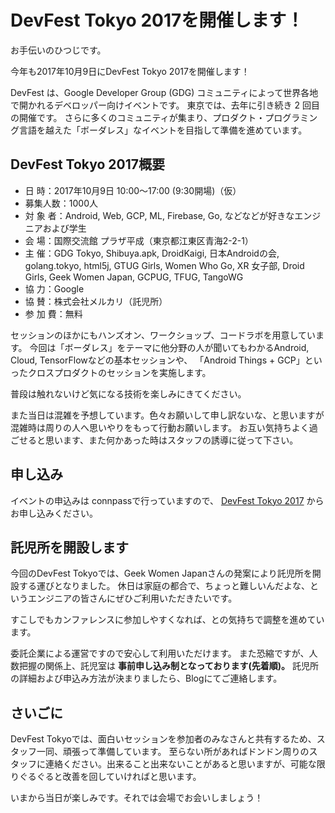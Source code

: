 # DevFest Tokyo 2017を開催します！

お手伝いのひつじです。

今年も2017年10月9日にDevFest Tokyo 2017を開催します！

DevFest は、Google Developer Group (GDG) コミュニティによって世界各地で開かれるデベロッパー向けイベントです。
東京では、去年に引き続き 2 回目の開催です。
さらに多くのコミュニティが集まり、プロダクト・プログラミング言語を越えた「ボーダレス」なイベントを目指して準備を進めています。

## DevFest Tokyo 2017概要

* 日 時：2017年10月9日 10:00〜17:00 (9:30開場)（仮）
* 募集人数：1000人
* 対 象 者：Android, Web, GCP, ML, Firebase, Go, などなどが好きなエンジニアおよび学生
* 会 場：国際交流館 プラザ平成（東京都江東区青海2-2-1）
* 主 催：GDG Tokyo, Shibuya.apk, DroidKaigi, 日本Androidの会, golang.tokyo, html5j, GTUG Girls, Women Who Go, XR 女子部, Droid Girls, Geek Women Japan, GCPUG, TFUG, TangoWG 
* 協 力：Google
* 協 賛：株式会社メルカリ（託児所）
* 参 加 費：無料

セッションのほかにもハンズオン、ワークショップ、コードラボを用意しています。
今回は「ボーダレス」をテーマに他分野の人が聞いてもわかるAndroid, Cloud, TensorFlowなどの基本セッションや、
「Android Things + GCP」といったクロスプロダクトのセッションを実施します。

普段は触れないけど気になる技術を楽しみにきてください。

また当日は混雑を予想しています。色々お願いして申し訳ないな、と思いますが混雑時は周りの人へ思いやりをもって行動お願いします。
お互い気持ちよく過ごせると思います、また何かあった時はスタッフの誘導に従って下さい。

## 申し込み

イベントの申込みは connpassで行っていますので、 [DevFest Tokyo 2017](https://gdg-tokyo.connpass.com/event/66236/) からお申し込みください。

## 託児所を開設します

今回のDevFest Tokyoでは、Geek Women Japanさんの発案により託児所を開設する運びとなりました。
休日は家庭の都合で、ちょっと難しいんだよな、というエンジニアの皆さんにぜひご利用いただきたいです。

すこしでもカンファレンスに参加しやすくなれば、との気持ちで調整を進めています。

委託企業による運営ですので安心して利用いただけます。
また恐縮ですが、人数把握の関係上、託児室は **事前申し込み制となっております(先着順)。** 
託児所の詳細および申込み方法が決まりましたら、Blogにてご連絡します。

## さいごに

DevFest Tokyoでは、面白いセッションを参加者のみなさんと共有するため、スタッフ一同、頑張って準備しています。
至らない所があればドンドン周りのスタッフに連絡ください。出来ること出来ないことがあると思いますが、可能な限りぐるぐると改善を回していければと思います。

いまから当日が楽しみです。それでは会場でお会いしましょう！
